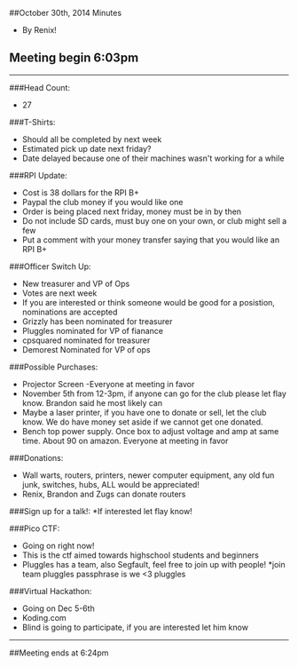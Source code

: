 ##October 30th, 2014 Minutes
* By Renix!

## Meeting begin 6:03pm

 - - -

###Head Count:
* 27

###T-Shirts:
* Should all be completed by next week
* Estimated pick up date next friday?
* Date delayed because one of their machines wasn't working for a while

###RPI Update:
* Cost is 38 dollars for the RPI B+
* Paypal the club money if you would like one
* Order is being placed next friday, money must be in by then
* Do not include SD cards, must buy one on your own, or club might sell a few
* Put a comment with your money transfer saying that you would like an RPI B+

###Officer Switch Up:
* New treasurer and VP of Ops
* Votes are next week
* If you are interested or think someone would be good for a posistion, nominations are accepted
* Grizzly has been nominated for treasurer 
* Pluggles nominated for VP of fianance 
* cpsquared nominated for treasurer
* Demorest Nominated for VP of ops

###Possible Purchases:
* Projector Screen -Everyone at meeting in favor
* November 5th from 12-3pm, if anyone can go for the club please let flay know. Brandon said he most likely can
* Maybe a laser printer, if you have one to donate or sell, let the club know. We do have money set aside if we cannot get one donated.
* Bench top power supply. Once box to adjust voltage and amp at same time. About 90 on amazon. Everyone at meeting in favor

###Donations:
* Wall warts, routers, printers, newer computer equipment, any old fun junk, switches, hubs, ALL would be appreciated!
* Renix, Brandon and Zugs can donate routers

###Sign up for a talk!:
*If interested let flay know!

###Pico CTF:
* Going on right now!
* This is the ctf aimed towards highschool students and beginners 
* Pluggles has a team, also Segfault, feel free to join up with people!
*join team pluggles passphrase is we <3 pluggles

###Virtual Hackathon:
* Going on Dec 5-6th
* Koding.com
* Blind is going to participate, if you are interested let him know

- - - 

##Meeting ends at 6:24pm
